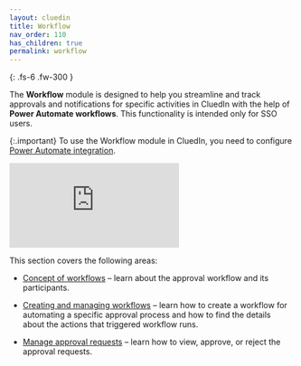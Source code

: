 ```yaml
---
layout: cluedin
title: Workflow
nav_order: 110
has_children: true
permalink: workflow
---
```


{: .fs-6 .fw-300 }

The **Workflow** module is designed to help you streamline and track approvals and notifications for specific activities in CluedIn with the help of **Power Automate workflows**. This functionality is intended only for SSO users.

{:.important}
To use the Workflow module in CluedIn, you need to configure [Power Automate integration](/microsoft-integration/power-automate).

<div class="videoFrame">
<iframe src="https://player.vimeo.com/video/1012496200?badge=0&amp;autopause=0&amp;player_id=0&amp;app_id=58479" frameborder="0" allow="autoplay; fullscreen; picture-in-picture; clipboard-write" title="Workflows in CluedIn"></iframe>
</div>

This section covers the following areas:

- [Concept of workflows](/workflow/concept-of-approvals) – learn about the approval workflow and its participants.

- [Creating and managing workflows](/workflow/create-and-manage-workflows) – learn how to create a workflow for automating a specific approval process and how to find the details about the actions that triggered workflow runs.

- [Manage approval requests](/workflow/manage-approval-requests) – learn how to view, approve, or reject the approval requests.
